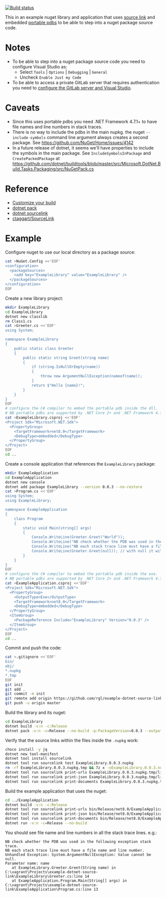 [![Build status](https://github.com/rgl/example-dotnet-source-link/workflows/Build/badge.svg)](https://github.com/rgl/example-dotnet-source-link/actions?query=workflow%3ABuild)

This in an example nuget library and application that uses [source link](https://github.com/dotnet/designs/blob/main/accepted/2020/diagnostics/source-link.md) and embedded [portable pdbs](https://github.com/dotnet/core/blob/master/Documentation/diagnostics/portable_pdb.md) to be able to step into a nuget package source code.


# Notes

* To be able to step into a nuget package source code you need to configure Visual Studio as:
  * Select `Tools` | `Options` | `Debugging` | `General`
  * Uncheck `Enable Just my Code`
* To be able to access a private GitLab server that requires authentication you need to [configure the GitLab server and Visual Studio](https://github.com/rgl/gitlab-source-link-proxy).


# Caveats

* Since this uses portable pdbs you need .NET Framework 4.7.1+ to have file names and line numbers in stack traces.
* There is no way to include the pdbs in the main nupkg. the nuget `--include-symbols` command line
  argument always creates a second package.
  See https://github.com/NuGet/Home/issues/4142
* In a future release of dotnet, it seems we'll have properties to include the symbols in the main package.
  See `IncludeSymbolsInPackage` and `CreatePackedPackage` at https://github.com/dotnet/buildtools/blob/master/src/Microsoft.DotNet.Build.Tasks.Packaging/src/NuGetPack.cs


# Reference

* [Customize your build](https://learn.microsoft.com/en-us/visualstudio/msbuild/customize-your-build)
* [dotnet pack](https://learn.microsoft.com/en-us/dotnet/core/tools/dotnet-pack)
* [dotnet sourcelink](https://github.com/dotnet/sourcelink)
* [ctaggart/SourceLink](https://github.com/ctaggart/SourceLink)


# Example

Configure nuget to use our local directory as a package source:

```bash
cat >NuGet.Config <<'EOF'
<configuration>
  <packageSources>
    <add key="ExampleLibrary" value="ExampleLibrary" />
  </packageSources>
</configuration>
EOF
```

Create a new library project:

```bash
mkdir ExampleLibrary
cd ExampleLibrary
dotnet new classlib
rm Class1.cs
cat >Greeter.cs <<'EOF'
using System;

namespace ExampleLibrary
{
    public static class Greeter
    {
        public static string Greet(string name)
        {
            if (string.IsNullOrEmpty(name))
            {
                throw new ArgumentNullException(nameof(name));
            }
            return $"Hello {name}!";
        }
    }
}
EOF
# configure the C# compiler to embed the portable pdb inside the dll.
# NB portable pdbs are supported by .NET Core 2+ and .NET Framework 4.7.1+.
cat >ExampleLibrary.csproj <<'EOF'
<Project Sdk="Microsoft.NET.Sdk">
  <PropertyGroup>
    <TargetFramework>net8.0</TargetFramework>
    <DebugType>embedded</DebugType>
  </PropertyGroup>
</Project>
EOF
cd ..
```

Create a console application that references the `ExampleLibrary` package:

```bash
mkdir ExampleApplication
cd ExampleApplication
dotnet new console
dotnet add package ExampleLibrary --version 0.0.3 --no-restore
cat >Program.cs <<'EOF'
using System;
using ExampleLibrary;

namespace ExampleApplication
{
    class Program
    {
        static void Main(string[] args)
        {
            Console.WriteLine(Greeter.Greet("World"));
            Console.WriteLine("NB check whether the PDB was used in the following exception stack trace.");
            Console.WriteLine("NB each stack trace line must have a file name and line number.");
            Console.WriteLine(Greeter.Greet(null)); // with null it will throw an exception to check whether the stack traces are ok.
        }
    }
}
EOF
# configure the C# compiler to embed the portable pdb inside the exe.
# NB portable pdbs are supported by .NET Core 2+ and .NET Framework 4.7.1+.
cat >ExampleApplication.csproj <<'EOF'
<Project Sdk="Microsoft.NET.Sdk">
  <PropertyGroup>
    <OutputType>Exe</OutputType>
    <TargetFramework>net8.0</TargetFramework>
    <DebugType>embedded</DebugType>
  </PropertyGroup>
  <ItemGroup>
    <PackageReference Include="ExampleLibrary" Version="0.0.3" />
  </ItemGroup>
</Project>
EOF
cd ..
```

Commit and push the code:

```bash
cat >.gitignore <<'EOF'
bin/
obj/
*.nupkg
*.tmp
EOF
git init
git add .
git commit -m init
git remote add origin https://github.com/rgl/example-dotnet-source-link.git
git push -u origin master
```

Build the library and its nuget:

```bash
cd ExampleLibrary
dotnet build -v:n -c:Release
dotnet pack -v:n -c=Release --no-build -p:PackageVersion=0.0.3 --output .
```

Verify that the source links within the files inside the `.nupkg` work:

```bash
choco install -y jq
dotnet new tool-manifest
dotnet tool install sourcelink
dotnet tool run sourcelink test ExampleLibrary.0.0.3.nupkg
rm -rf ExampleLibrary.0.0.3.nupkg.tmp && 7z x -oExampleLibrary.0.0.3.nupkg.tmp ExampleLibrary.0.0.3.nupkg
dotnet tool run sourcelink print-urls ExampleLibrary.0.0.3.nupkg.tmp/lib/netstandard2.0/ExampleLibrary.dll
dotnet tool run sourcelink print-json ExampleLibrary.0.0.3.nupkg.tmp/lib/netstandard2.0/ExampleLibrary.dll | cat | jq .
dotnet tool run sourcelink print-documents ExampleLibrary.0.0.3.nupkg.tmp/lib/netstandard2.0/ExampleLibrary.dll
```

Build the example application that uses the nuget:

```bash
cd ../ExampleApplication
dotnet build -v:n -c:Release
dotnet tool run sourcelink print-urls bin/Release/net8.0/ExampleApplication.dll
dotnet tool run sourcelink print-json bin/Release/net8.0/ExampleApplication.dll | cat | jq .
dotnet tool run sourcelink print-documents bin/Release/net8.0/ExampleApplication.dll
dotnet run -v:n -c=Release --no-build
```

You should see file name and line numbers in all the stack trace lines. e.g.:

```
NB check whether the PDB was used in the following exception stack trace.
NB each stack trace line must have a file name and line number.
Unhandled Exception: System.ArgumentNullException: Value cannot be null.
Parameter name: name
   at ExampleLibrary.Greeter.Greet(String name) in C:\vagrant\Projects\example-dotnet-source-link\ExampleLibrary\Greeter.cs:line 14
   at ExampleApplication.Program.Main(String[] args) in C:\vagrant\Projects\example-dotnet-source-link\ExampleApplication\Program.cs:line 13
```
